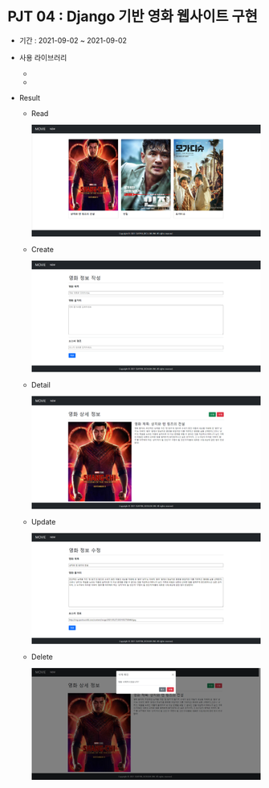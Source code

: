 # PJT 04 : Django 기반 영화 웹사이트 구현

- 기간 : 2021-09-02 ~ 2021-09-02

- 사용 라이브러리

  - [Django]: https://www.djangoproject.com/	"Django"

  - [Bootstrap]: https://getbootstrap.com/	"Bootstrap"

- Result

  - Read

    ![image-20210903165653949](README.assets/image-20210903165653949.png)

  - Create

    ![image-20210903165714185](README.assets/image-20210903165714185.png)

  - Detail

    ![image-20210903165736836](README.assets/image-20210903165736836.png)

  - Update

    ![image-20210903165756209](README.assets/image-20210903165756209.png)

  - Delete

    ![image-20210903165815401](README.assets/image-20210903165815401.png)

